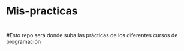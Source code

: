 # Mis-practicas
#
#Esto repo será donde suba las prácticas de los diferentes cursos de programación 
